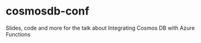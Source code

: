 # cosmosdb-conf
Slides, code and more for the talk about Integrating Cosmos DB with Azure Functions
